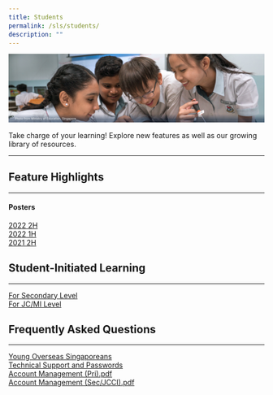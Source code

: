 ```yaml
---
title: Students
permalink: /sls/students/
description: ""
---
```

<img alt="Students" src="/images/1Student/Students%20Hero.png">
<p>Take charge of your learning! Explore new features as well as our growing library of resources.</p>
<hr>
<h2 id="feature-highlights">Feature Highlights</h2>
<hr>
<h4 id="posters">Posters</h4>
<p><a target="_blank" href="/students/feature-highlights/2022-2h/">2022 2H</a>
<br><a target="_blank" href="/students/feature-highlights/2022-1h/">2022 1H</a>
<br><a target="_blank" href="/students/feature-highlights/2021-2h/">2021 2H</a></p>
<h2 id="student-initiated-learning">Student-Initiated Learning</h2>
<hr>
<p><a target="_blank" href="/students/student-initiated-learning/">For Secondary Level</a>
<br><a target="_blank" href="/students/student-initiated-learning/">For JC/MI Level</a></p>
<h2 id="frequently-asked-questions">Frequently Asked Questions</h2>
<hr>
<p><a target="_blank" href="/students/frequently-asked-questions/young-overseas-singaporeans/">Young Overseas Singaporeans</a>
<br><a target="_blank" href="/students/frequently-asked-questions/technical-support-and-passwords/">Technical Support and Passwords</a>
<br><a target="_blank" href="/files/Login%20Troubleshooting/SLS%20Account%20Management%20-%20Guide%20for%20Students%20(Pri).pdf">Account Management (Pri).pdf</a>
<br>
<a target="_blank" href="/files/Login%20Troubleshooting/SLS%20Account%20Management%20-%20Guide%20for%20Students%20(SecJCCI).pdf">Account Management (Sec/JCCI).pdf</a></p>